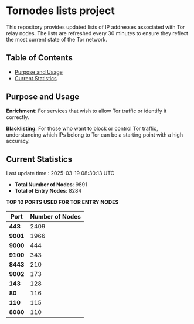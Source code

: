 # Tornodes lists project

This repository provides updated lists of IP addresses associated with Tor relay nodes. The lists are refreshed every 30 minutes to ensure they reflect the most current state of the Tor network.

## Table of Contents

- [Purpose and Usage](#purpose-and-usage)
- [Current Statistics](#current-statistics)


## Purpose and Usage

**Enrichment**: For services that wish to allow Tor traffic or identify it correctly.

**Blacklisting**: For those who want to block or control Tor traffic, understanding which IPs belong to Tor can be a starting point with a high accuracy.

## Current Statistics

Last update time : 2025-03-19 08:30:13 UTC

- **Total Number of Nodes**: 9891
- **Total of Entry Nodes**: 8284

**TOP 10 PORTS USED FOR TOR ENTRY NODES**

| **Port** | **Number of Nodes** |
|------|-----------------|
| **443**   | 2409  |
| **9001**   | 1966  |
| **9000**   | 444  |
| **9100**   | 343  |
| **8443**   | 210  |
| **9002**   | 173  |
| **143**   | 128  |
| **80**   | 116  |
| **110**   | 115  |
| **8080**   | 110  |

